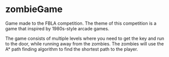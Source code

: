 # zombieGame

Game made to the FBLA competition. The theme of this competition is a game that inspired by 1980s-style arcade games.

The game consists of multiple levels where you need to get the key and run to the door, while running away from the zombies.
The zombies will use the A* path finding algorithm to find the shortest path to the player.
